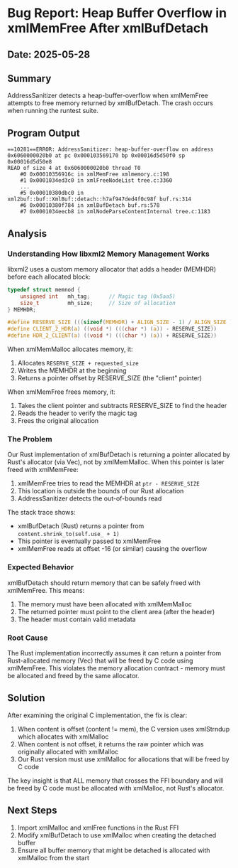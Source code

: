 # Bug Report: Heap Buffer Overflow in xmlMemFree After xmlBufDetach

## Date: 2025-05-28

## Summary
AddressSanitizer detects a heap-buffer-overflow when xmlMemFree attempts to free memory returned by xmlBufDetach. The crash occurs when running the runtest suite.

## Program Output
```
==10281==ERROR: AddressSanitizer: heap-buffer-overflow on address 0x6060000020b0 at pc 0x000103569170 bp 0x00016d5d50f0 sp 0x00016d5d50e8
READ of size 4 at 0x6060000020b0 thread T0
    #0 0x00010356916c in xmlMemFree xmlmemory.c:198
    #1 0x0001034ed3c0 in xmlFreeNodeList tree.c:3360
    ...
    #5 0x00010380dbc0 in xml2buf::buf::XmlBuf::detach::h7af947ded4f0c98f buf.rs:314
    #6 0x00010380f784 in xmlBufDetach buf.rs:578
    #7 0x0001034eecb8 in xmlNodeParseContentInternal tree.c:1183
```

## Analysis

### Understanding How libxml2 Memory Management Works

libxml2 uses a custom memory allocator that adds a header (MEMHDR) before each allocated block:

```c
typedef struct memnod {
    unsigned int   mh_tag;      // Magic tag (0x5aa5)
    size_t         mh_size;     // Size of allocation
} MEMHDR;

#define RESERVE_SIZE (((sizeof(MEMHDR) + ALIGN_SIZE - 1) / ALIGN_SIZE ) * ALIGN_SIZE)
#define CLIENT_2_HDR(a) ((void *) (((char *) (a)) - RESERVE_SIZE))
#define HDR_2_CLIENT(a) ((void *) (((char *) (a)) + RESERVE_SIZE))
```

When xmlMemMalloc allocates memory, it:
1. Allocates `RESERVE_SIZE + requested_size`
2. Writes the MEMHDR at the beginning
3. Returns a pointer offset by RESERVE_SIZE (the "client" pointer)

When xmlMemFree frees memory, it:
1. Takes the client pointer and subtracts RESERVE_SIZE to find the header
2. Reads the header to verify the magic tag
3. Frees the original allocation

### The Problem

Our Rust implementation of xmlBufDetach is returning a pointer allocated by Rust's allocator (via Vec<u8>), not by xmlMemMalloc. When this pointer is later freed with xmlMemFree:

1. xmlMemFree tries to read the MEMHDR at `ptr - RESERVE_SIZE`
2. This location is outside the bounds of our Rust allocation
3. AddressSanitizer detects the out-of-bounds read

The stack trace shows:
- xmlBufDetach (Rust) returns a pointer from `content.shrink_to(self.use_ + 1)`
- This pointer is eventually passed to xmlMemFree
- xmlMemFree reads at offset -16 (or similar) causing the overflow

### Expected Behavior

xmlBufDetach should return memory that can be safely freed with xmlMemFree. This means:
1. The memory must have been allocated with xmlMemMalloc
2. The returned pointer must point to the client area (after the header)
3. The header must contain valid metadata

### Root Cause

The Rust implementation incorrectly assumes it can return a pointer from Rust-allocated memory (Vec<u8>) that will be freed by C code using xmlMemFree. This violates the memory allocation contract - memory must be allocated and freed by the same allocator.

## Solution

After examining the original C implementation, the fix is clear:

1. When content is offset (content != mem), the C version uses xmlStrndup which allocates with xmlMalloc
2. When content is not offset, it returns the raw pointer which was originally allocated with xmlMalloc
3. Our Rust version must use xmlMalloc for allocations that will be freed by C code

The key insight is that ALL memory that crosses the FFI boundary and will be freed by C code must be allocated with xmlMalloc, not Rust's allocator.

## Next Steps

1. Import xmlMalloc and xmlFree functions in the Rust FFI
2. Modify xmlBufDetach to use xmlMalloc when creating the detached buffer
3. Ensure all buffer memory that might be detached is allocated with xmlMalloc from the start